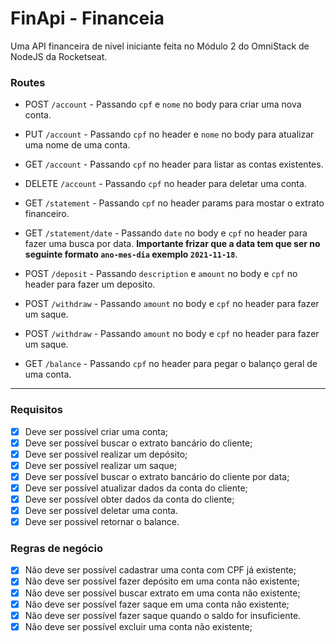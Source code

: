 # FinApi - Financeia

Uma API financeira de nivel iniciante feita no Módulo 2 do OmniStack de NodeJS da Rocketseat.

### Routes

-   POST `/account` - Passando `cpf` e `nome` no body para criar uma nova conta.
-   PUT `/account` - Passando `cpf` no header e `nome` no body para atualizar uma nome de uma conta.
-   GET `/account` - Passando `cpf` no header para listar as contas existentes.
-   DELETE `/account` - Passando `cpf` no header para deletar uma conta.

-   GET `/statement` - Passando `cpf` no header params para mostar o extrato financeiro.
-   GET `/statement/date` - Passando `date` no body e `cpf` no header para fazer uma busca por data. **Importante frizar que a data tem que ser no seguinte formato `ano-mes-dia` exemplo `2021-11-18`**.

-   POST `/deposit` - Passando `description` e `amount` no body e `cpf` no header para fazer um deposito.

-   POST `/withdraw` - Passando `amount` no body e `cpf` no header para fazer um saque.
-   POST `/withdraw` - Passando `amount` no body e `cpf` no header para fazer um saque.

-   GET `/balance` - Passando `cpf` no header para pegar o balanço geral de uma conta.

---

### Requisitos

-   [x] Deve ser possível criar uma conta;
-   [x] Deve ser possível buscar o extrato bancário do cliente;
-   [x] Deve ser possível realizar um depósito;
-   [x] Deve ser possível realizar um saque;
-   [x] Deve ser possível buscar o extrato bancário do cliente por data;
-   [x] Deve ser possível atualizar dados da conta do cliente;
-   [x] Deve ser possível obter dados da conta do cliente;
-   [x] Deve ser possível deletar uma conta.
-   [x] Deve ser possivel retornar o balance.

### Regras de negócio

-   [x] Não deve ser possível cadastrar uma conta com CPF já existente;
-   [x] Não deve ser possível fazer depósito em uma conta não existente;
-   [x] Não deve ser possível buscar extrato em uma conta não existente;
-   [x] Não deve ser possível fazer saque em uma conta não existente;
-   [x] Não deve ser possível fazer saque quando o saldo for insuficiente.
-   [x] Não deve ser possível excluir uma conta não existente;
